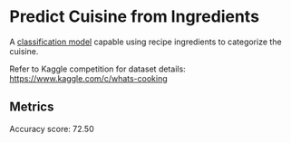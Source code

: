 # Predict Cuisine from Ingredients
A [classification model](https://catboost.ai/en/docs/concepts/python-reference_catboostclassifier) capable using recipe ingredients to categorize the cuisine. 

Refer to Kaggle competition for dataset details: https://www.kaggle.com/c/whats-cooking

## Metrics
Accuracy score: 72.50

